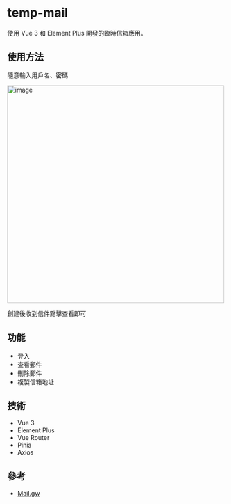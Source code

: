 # temp-mail

使用 Vue 3 和 Element Plus 開發的臨時信箱應用。

## 使用方法

隨意輸入用戶名、密碼

<img width="500" alt="image" src="https://github.com/user-attachments/assets/ab600a8f-f277-488b-9e80-83ff70e77439">

創建後收到信件點擊查看即可

## 功能

- 登入
- 查看郵件
- 刪除郵件
- 複製信箱地址

## 技術

- Vue 3
- Element Plus
- Vue Router
- Pinia
- Axios

## 參考

- [Mail.gw](https://docs.mail.gw/)
